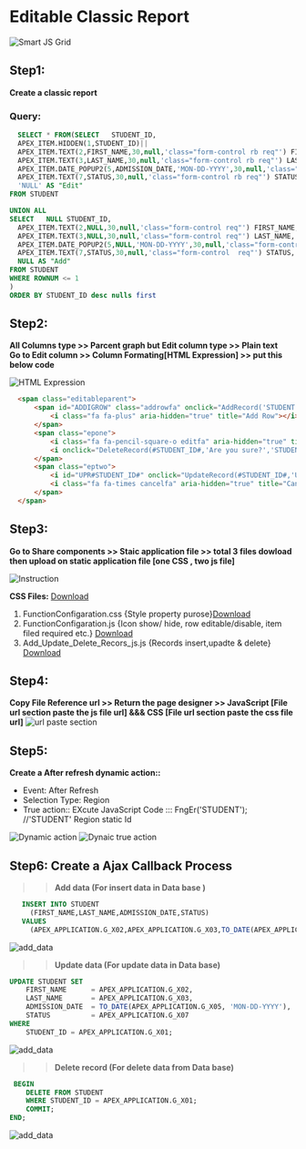 # Editable Classic Report
![Smart JS Grid](https://github.com/PURAN-GITHUB/Smart_Grid_File/blob/main/IMAGE_FILE/smartjsgrid.jpg)
## Step1:
  **Create a classic report**
  ### Query:
  ```SQL
    SELECT * FROM(SELECT   STUDENT_ID, 
    APEX_ITEM.HIDDEN(1,STUDENT_ID)||
    APEX_ITEM.TEXT(2,FIRST_NAME,30,null,'class="form-control rb req"') FIRST_NAME, --'30'column-span
    APEX_ITEM.TEXT(3,LAST_NAME,30,null,'class="form-control rb req"') LAST_NAME,  
    APEX_ITEM.DATE_POPUP2(5,ADMISSION_DATE,'MON-DD-YYYY',30,null,'class="form-control rb"') ADMISSION_DATE,
    APEX_ITEM.TEXT(7,STATUS,30,null,'class="form-control rb req"') STATUS,
    'NULL' AS "Edit"
FROM STUDENT

UNION ALL
SELECT   NULL STUDENT_ID, 
    APEX_ITEM.TEXT(2,NULL,30,null,'class="form-control req"') FIRST_NAME, 
    APEX_ITEM.TEXT(3,NULL,30,null,'class="form-control req"') LAST_NAME,  
    APEX_ITEM.DATE_POPUP2(5,NULL,'MON-DD-YYYY',30,null,'class="form-control apex_disabled"') ADMISSION_DATE,
    APEX_ITEM.TEXT(7,STATUS,30,null,'class="form-control  req"') STATUS,
    NULL AS "Add"
FROM STUDENT
WHERE ROWNUM <= 1
)
ORDER BY STUDENT_ID desc nulls first
```      
## Step2: 
**All Columns type >> Parcent graph but Edit column type >> Plain text**</br>
**Go to Edit column >> Column Formating[HTML Expression] >> put this below code**

![HTML Expression](https://github.com/PURAN-GITHUB/Smart_Grid_File/blob/main/IMAGE_FILE/HTML_Expression.jpg)
  ```html
    <span class="editableparent">
        <span id="ADDIGROW" class="addrowfa" onclick="AddRecord('STUDENT')">
            <i class="fa fa-plus" aria-hidden="true" title="Add Row"></i>
        </span>
        <span class="epone">
            <i class="fa fa-pencil-square-o editfa" aria-hidden="true" title="Edit Row"></i>
            <i onclick="DeleteRecord(#STUDENT_ID#,'Are you sure?','STUDENT')"class="fa fa-trash deletefa" aria-hidden="true" title="Delete Row"></i>
        </span>
        <span class="eptwo">
            <i id="UPR#STUDENT_ID#" onclick="UpdateRecord(#STUDENT_ID#,'UPR#STUDENT_ID#','STUDENT')" class="fa fa-check updatefa" aria-hidden="true" title="Update Row"></i>
            <i class="fa fa-times cancelfa" aria-hidden="true" title="Cancel"></i>
        </span>
    </span>
```
## Step3:
**Go to Share components >> Staic application file >> total 3 files dowload then upload on static application file [one CSS , two js file]**

![Instruction](https://github.com/PURAN-GITHUB/Smart_Grid_File/blob/main/IMAGE_FILE/Instruction_img1.jpg)
    
   **CSS Files:**  [Download](https://github.com/PURAN-GITHUB/CSS)
   
   
  1. FunctionConfigaration.css {Style property purose}[Download](https://github.com/PURAN-GITHUB/Smart_Grid_File/blob/main/FunctionConfigaration.css) 
  2. FunctionConfigaration.js {Icon show/ hide, row editable/disable, item filed required etc.} [Download](https://github.com/PURAN-GITHUB/Smart_Grid_File/blob/main/FunctionConfigaration.js)
  3. Add_Update_Delete_Recors_js.js {Records insert,upadte & delete} [Download](https://github.com/PURAN-GITHUB/Smart_Grid_File/blob/main/Add_Update_Delete_Recors_js.js)

## Step4:
**Copy File Reference url >> Return the page designer >> JavaScript [File url section paste the js file url] &&&  CSS [File url section paste the css file url]**
![url paste section](https://github.com/PURAN-GITHUB/Smart_Grid_File/blob/main/IMAGE_FILE/url_paste_section.jpg)
## Step5:
**Create a After refresh dynamic action::**
* Event: After Refresh
* Selection Type: Region
* True action:: EXcute JavaScript Code ::: FngEr('STUDENT'); //'STUDENT' Region static Id
  
![Dynamic action](https://github.com/PURAN-GITHUB/Smart_Grid_File/blob/main/IMAGE_FILE/After_refresh_dynamic.jpg)
![Dynaic true action](https://github.com/PURAN-GITHUB/Smart_Grid_File/blob/main/IMAGE_FILE/Dynamic_true_action.jpg)

## Step6: **Create a Ajax Callback Process**
>>**Add data (For insert data in Data base )**
```sql
   INSERT INTO STUDENT 
     (FIRST_NAME,LAST_NAME,ADMISSION_DATE,STATUS)
   VALUES
     (APEX_APPLICATION.G_X02,APEX_APPLICATION.G_X03,TO_DATE(APEX_APPLICATION.G_X05, 'MON-DD-YYYY'),APEX_APPLICATION.G_X07);
```
![add_data](https://github.com/PURAN-GITHUB/Smart_Grid_File/blob/main/IMAGE_FILE/Add_data.jpg)
>>**Update data (For update data in Data base)**
```sql
UPDATE STUDENT SET 
	FIRST_NAME      = APEX_APPLICATION.G_X02,
	LAST_NAME       = APEX_APPLICATION.G_X03,
	ADMISSION_DATE  = TO_DATE(APEX_APPLICATION.G_X05, 'MON-DD-YYYY'),
	STATUS          = APEX_APPLICATION.G_X07
WHERE
	STUDENT_ID = APEX_APPLICATION.G_X01;
```
![add_data](https://github.com/PURAN-GITHUB/Smart_Grid_File/blob/main/IMAGE_FILE/update_data.jpg)

>>**Delete record (For delete data from Data base)**
```sql
 BEGIN
	DELETE FROM STUDENT
	WHERE STUDENT_ID = APEX_APPLICATION.G_X01;
	COMMIT;
END;
```
![add_data](https://github.com/PURAN-GITHUB/Smart_Grid_File/blob/main/IMAGE_FILE/delete_data.jpg)

